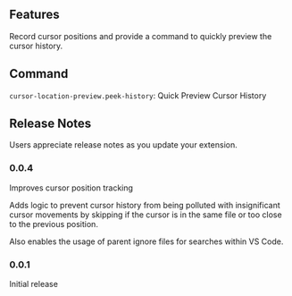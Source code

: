 ## Features

Record cursor positions and provide a command to quickly preview the cursor history.

## Command

`cursor-location-preview.peek-history`: Quick Preview Cursor History

## Release Notes

Users appreciate release notes as you update your extension.

### 0.0.4

Improves cursor position tracking

Adds logic to prevent cursor history from being polluted with insignificant cursor movements by skipping if the cursor is in the same file or too close to the previous position.

Also enables the usage of parent ignore files for searches within VS Code.

### 0.0.1

Initial release
